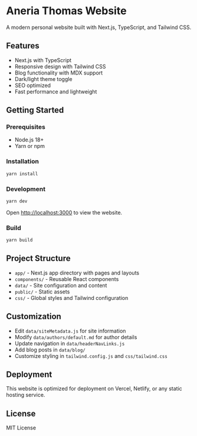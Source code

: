 # Aneria Thomas Website

A modern personal website built with Next.js, TypeScript, and Tailwind CSS.

## Features

- Next.js with TypeScript
- Responsive design with Tailwind CSS
- Blog functionality with MDX support
- Dark/light theme toggle
- SEO optimized
- Fast performance and lightweight

## Getting Started

### Prerequisites

- Node.js 18+
- Yarn or npm

### Installation

```bash
yarn install
```

### Development

```bash
yarn dev
```

Open [http://localhost:3000](http://localhost:3000) to view the website.

### Build

```bash
yarn build
```

## Project Structure

- `app/` - Next.js app directory with pages and layouts
- `components/` - Reusable React components
- `data/` - Site configuration and content
- `public/` - Static assets
- `css/` - Global styles and Tailwind configuration

## Customization

- Edit `data/siteMetadata.js` for site information
- Modify `data/authors/default.md` for author details
- Update navigation in `data/headerNavLinks.js`
- Add blog posts in `data/blog/`
- Customize styling in `tailwind.config.js` and `css/tailwind.css`

## Deployment

This website is optimized for deployment on Vercel, Netlify, or any static hosting service.

## License

MIT License
